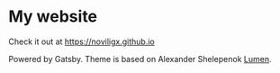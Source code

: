 # My website

Check it out at https://noviligx.github.io

Powered by Gatsby.
Theme is based on Alexander Shelepenok [Lumen](https://github.com/alxshelepenok/gatsby-starter-lumen).
